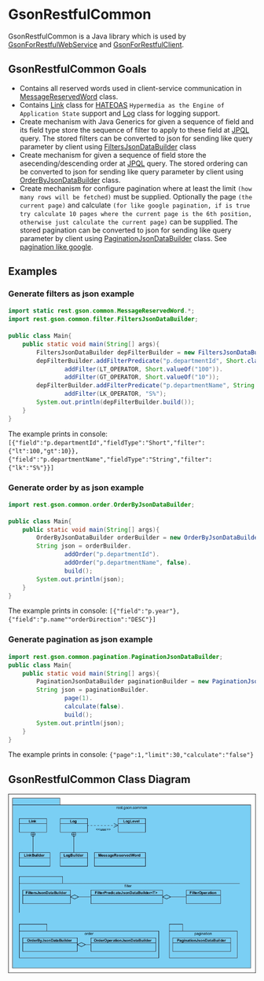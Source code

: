 # GsonRestfulCommon
GsonRestfulCommon is a Java library which is used by [GsonForRestfulWebService](https://github.com/alexescalonafernandez/GsonForRestful/tree/master/GsonForRestfulWebService/README.md) and [GsonForRestfulClient](https://github.com/alexescalonafernandez/GsonForRestful/tree/master/GsonForRestfulClient/README.md). 

## GsonRestfulCommon Goals
* Contains all reserved words used in client-service communication in [MessageReservedWord](https://github.com/alexescalonafernandez/GsonForRestful/tree/master/GsonRestfulCommon/src/rest/gson/common/MessageReservedWord.java) class.
* Contains [Link](https://github.com/alexescalonafernandez/GsonForRestful/tree/master/GsonRestfulCommon/src/rest/gson/common/Link.java) class for [HATEOAS](https://en.wikipedia.org/wiki/HATEOAS) `Hypermedia as the Engine of Application State` support and [Log](https://github.com/alexescalonafernandez/GsonForRestful/tree/master/GsonRestfulCommon/src/rest/gson/common/Log.java) class for logging support.
* Create mechanism with Java Generics for given a sequence of field and its field type store the sequence of filter to apply to these field at [JPQL](https://en.wikipedia.org/wiki/Java_Persistence_Query_Language) query. The stored filters can be converted to json for sending like query parameter by client using [FiltersJsonDataBuilder](https://github.com/alexescalonafernandez/GsonForRestful/tree/master/GsonRestfulCommon/src/rest/gson/common/filter/FiltersJsonDataBuilder.java) class
* Create mechanism for given a sequence of field store the asecending/descending order at [JPQL](https://en.wikipedia.org/wiki/Java_Persistence_Query_Language) query. The stored ordering can be converted to json for sending like query parameter by client using [OrderByJsonDataBuilder](https://github.com/alexescalonafernandez/GsonForRestful/tree/master/GsonRestfulCommon/src/rest/gson/common/order/OrderByJsonDataBuilder.java) class.
* Create mechanism for configure pagination where at least the limit `(how many rows will be fetched)` must be supplied. Optionally the page `(the current page)` and calculate `(for like google pagination, if is true try calculate 10 pages where the current page is the 6th position, otherwise just calculate the current page)` can be supplied. The stored pagination can be converted to json for sending like query parameter by client using [PaginationJsonDataBuilder](https://github.com/alexescalonafernandez/GsonForRestful/tree/master/GsonRestfulCommon/src/rest/gson/common/pagination/PaginationJsonDataBuilder.java) class. See [pagination like google](http://jasonwatmore.com/post/2015/10/30/ASPNET-MVC-Pagination-Example-with-Logic-like-Google.aspx).

## Examples
### Generate filters as json example
```java
import static rest.gson.common.MessageReservedWord.*;
import rest.gson.common.filter.FiltersJsonDataBuilder;

public class Main{
    public static void main(String[] args){
        FiltersJsonDataBuilder depFilterBuilder = new FiltersJsonDataBuilder();
        depFilterBuilder.addFilterPredicate("p.departmentId", Short.class).
                addFilter(LT_OPERATOR, Short.valueOf("100")).
                addFilter(GT_OPERATOR, Short.valueOf("10"));
        depFilterBuilder.addFilterPredicate("p.departmentName", String.class).
                addFilter(LK_OPERATOR, "S%");
        System.out.println(depFilterBuilder.build());
    }
}
```
The example prints in console: `[{"field":"p.departmentId","fieldType":"Short","filter":{"lt":100,"gt":10}},{"field":"p.departmentName","fieldType":"String","filter":{"lk":"S%"}}]`

### Generate order by as json example
```java
import rest.gson.common.order.OrderByJsonDataBuilder;

public class Main{
    public static void main(String[] args){
        OrderByJsonDataBuilder orderBuilder = new OrderByJsonDataBuilder();
        String json = orderBuilder.
                addOrder("p.departmentId").
                addOrder("p.departmentName", false).
                build();
        System.out.println(json);
    }
}
```
The example prints in console: `[{"field":"p.year"},{"field":"p.name""orderDirection":"DESC"}]`

### Generate pagination as json example
```java
import rest.gson.common.pagination.PaginationJsonDataBuilder;
public class Main{
    public static void main(String[] args){
        PaginationJsonDataBuilder paginationBuilder = new PaginationJsonDataBuilder(30);
        String json = paginationBuilder.
                page(1).
                calculate(false).
                build();
        System.out.println(json);
    }
}
```
The example prints in console: `{"page":1,"limit":30,"calculate":"false"}`

## GsonRestfulCommon Class Diagram
![Class diagram](/GsonRestfulCommon/GsonRestfulCommon.jpg?raw=true "Optional Title")
